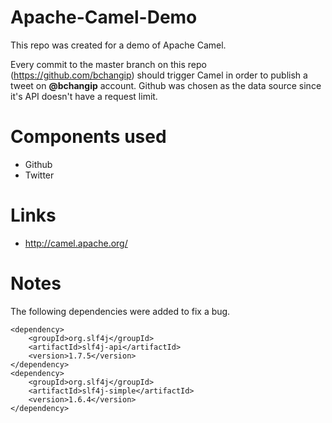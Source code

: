 # Apache-Camel-Demo

This repo was created for a demo of Apache Camel.

Every commit to the master branch on this repo (https://github.com/bchangip) should trigger Camel in order to publish a tweet on **@bchangip** account. Github was chosen as the data source since it's API doesn't have a request limit.

# Components used
- Github
- Twitter

# Links
- http://camel.apache.org/

# Notes
The following dependencies were added to fix a bug.
```
<dependency>
    <groupId>org.slf4j</groupId>
    <artifactId>slf4j-api</artifactId>
    <version>1.7.5</version>
</dependency>
<dependency>
    <groupId>org.slf4j</groupId>
    <artifactId>slf4j-simple</artifactId>
    <version>1.6.4</version>
</dependency>
```
